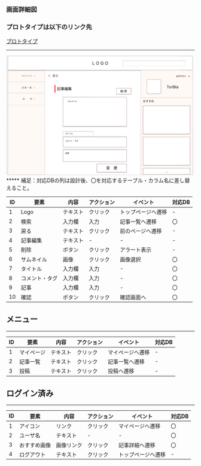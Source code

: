 ### 画面詳細図
### プロトタイプは以下のリンク先
[プロトタイプ](https://www.figma.com/file/zs6zUaWOpgckQPl3Hi4xAC/Untitled?node-id=0%3A1)
*****

<img src="./img/NewsEdito.png" width="500">
*****
補足：対応DBの列は設計後、〇を対応するテーブル・カラム名に差し替えること。

|ID|要素|内容|アクション|イベント|対応DB|
|--|----|-----|--------|-------|-----|
|1|Logo|テキスト|クリック|トップページへ遷移|-|
|2|検索|入力欄|入力|記事一覧へ遷移|〇|
|3|戻る|テキスト|クリック|前のページへ遷移|-|
|4|記事編集|テキスト|-|-|-|
|5|削除|ボタン|クリック|アラート表示|-|
|6|サムネイル|画像|クリック|画像選択|〇|
|7|タイトル|入力欄|入力|-|〇|
|8|コメント・タグ|入力欄|入力|-|〇|
|9|記事|入力欄|入力|-|〇|
|10|確認|ボタン|クリック|確認画面へ|〇|


## メニュー
******
|ID|要素|内容|アクション|イベント|対応DB|
|--|----|----|---------|-------|------|
|1|マイページ|テキスト|クリック|マイページへ遷移|-|
|2|記事一覧|テキスト|クリック|記事一覧へ遷移|-|
|3|投稿|テキスト|クリック|投稿へ遷移|-|

## ログイン済み
******
|ID|要素|内容|アクション|イベント|対応DB|
|--|----|-----|--------|-------|-----|
|1|アイコン|リンク|クリック|マイページへ遷移|〇|
|2|ユーザ名|テキスト|-|-|〇|
|3|おすすめ画像|画像リンク|クリック|記事詳細へ遷移|〇|
|4|ログアウト|テキスト|クリック|トップページへ遷移|-|
